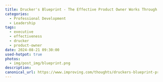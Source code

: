 ```yaml
---
title: Drucker's Blueprint - The Effective Product Owner Works Through Others
categories:
  - Professional Development
  - Leadership
tags:
  - executive
  - effectiveness
  - drucker
  - product-owner
date: 2024-08-21 09:30:00
used-hotpot: true
photos: 
  - img/post_img/blueprint.png
description: 
canonical_url: https://www.improving.com/thoughts/druckers-blueprint-product-owner-to-effective-executive-pt-2/
---
```

